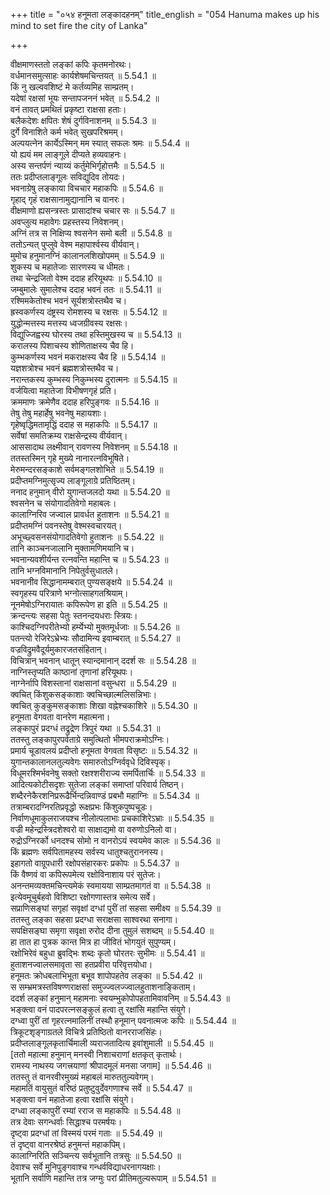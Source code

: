 +++
title = "०५४ हनूमता लङ्कादहनम्"
title_english = "054 Hanuma makes up his mind to set fire the city of Lanka"

+++


  
वीक्षमाणस्ततो लङ्कां कपिः कृतमनोरथः।  
वर्धमानसमुत्साहः कार्यशेषमचिन्तयत् ॥ 5.54.1 ॥   
किं नु खल्ववशिष्टं मे कर्तव्यमिह साम्प्रतम्।  
यदेषां रक्षसां भूयः सन्तापजननं भवेत् ॥ 5.54.2 ॥   
वनं तावत् प्रमथितं प्रकृष्टा राक्षसा हताः।  
बलैकदेशः क्षपितः शेषं दुर्गविनाशनम् ॥ 5.54.3 ॥   
दुर्गे विनाशिते कर्म भवेत् सुखपरिश्रमम्।  
अल्पयत्नेन कार्येऽस्मिन् मम स्यात् सफलः श्रमः ॥ 5.54.4 ॥   
यो ह्ययं मम लाङ्गूले दीप्यते हव्यवाहनः।  
अस्य सन्तर्पणं न्याय्यं कर्तुमेभिर्गृहोत्तमैः ॥ 5.54.5 ॥   
ततः प्रदीप्तलाङ्गूलः सविद्युदिव तोयदः।  
भवनाग्रेषु लङ्काया विचचार महाकपिः ॥ 5.54.6 ॥   
गृहाद् गृहं राक्षसानामुद्यानानि च वानरः।  
वीक्षमाणो ह्यसन्त्रस्तः प्रासादांश्च चचार सः ॥ 5.54.7 ॥   
अवप्लुत्य महावेगः प्रहस्तस्य निवेशनम्।  
अग्निं तत्र स निक्षिप्य श्वसनेन समो बली ॥ 5.54.8 ॥   
ततोऽन्यत् पुप्लुवे वेश्म महापार्श्वस्य वीर्यवान्।  
मुमोच हनुमानग्निं कालानलशिखोपमम् ॥ 5.54.9 ॥   
शुकस्य च महातेजाः सारणस्य च धीमतः।  
तथा चेन्द्रजितो वेश्म ददाह हरियूथपः ॥ 5.54.10 ॥   
जम्बुमालेः सुमालेश्च ददाह भवनं ततः ॥ 5.54.11 ॥   
रश्मिमकेतोश्च भवनं सूर्यशत्रोस्तथैव च।  
ह्रस्वकर्णस्य दंष्ट्रस्य रोमशस्य च रक्षसः ॥ 5.54.12 ॥   
युद्धोन्मत्तस्य मत्तस्य ध्वजग्रीवस्य रक्षसः।  
विद्युज्जिह्वस्य घोरस्य तथा हस्तिमुखस्य च ॥ 5.54.13 ॥   
करालस्य पिशाचस्य शोणिताक्षस्य चैव हि।  
कुम्भकर्णस्य भवनं मकराक्षस्य चैव हि ॥ 5.54.14 ॥   
यज्ञशत्रोश्च भवनं ब्रह्मशत्रोस्तथैव च।  
नरान्तकस्य कुम्भस्य निकुम्भस्य दुरात्मनः ॥ 5.54.15 ॥   
वर्जयित्वा महातेजा विभीषणगृहं प्रति।  
क्रममाणः क्रमेणैव ददाह हरिपुङ्गवः ॥ 5.54.16 ॥   
तेषु तेषु महार्हेषु भवनेषु महायशाः।  
गृहेष्वृद्धिमतामृद्धिं ददाह स महाकपिः ॥ 5.54.17 ॥   
सर्वेषां समतिक्रम्य राक्षसेन्द्रस्य वीर्यवान्।  
आससादाथ लक्ष्मीवान् रावणस्य निवेशनम् ॥ 5.54.18 ॥   
ततस्तस्मिन् गृहे मुख्ये नानारत्नविभूषिते।  
मेरुमन्दरसङ्काशे सर्वमङ्गलशोभिते ॥ 5.54.19 ॥   
प्रदीप्तमग्निमुत्सृज्य लाङ्गूलाग्रे प्रतिष्ठितम्।  
ननाद हनुमान् वीरो युगान्तजलदो यथा ॥ 5.54.20 ॥   
श्वसनेन च संयोगादतिवेगो महाबलः।  
कालाग्निरिव जज्वाल प्रावर्धत हुताशनः ॥ 5.54.21 ॥   
प्रदीप्तमग्निं पवनस्तेषु वेश्मस्वचारयत्।  
अभूच्छ्वसनसंयोगादतिवेगो हुताशनः ॥ 5.54.22 ॥   
तानि काञ्चनजालानि मुक्तामणिमयानि च।  
भवनान्यवशीर्यन्त रत्नवन्ति महान्ति च ॥ 5.54.23 ॥   
तानि भग्नविमानानि निपेतुर्वसुधातले।  
भवनानीव सिद्धानामम्बरात् पुण्यसङ्क्षये ॥ 5.54.24 ॥   
स्वगृहस्य परित्राणे भग्नोत्साहगतश्रियाम्।  
नूनमेषोऽग्निरायातः कपिरूपेण हा इति ॥ 5.54.25 ॥   
क्रन्दन्त्यः सहसा पेतुः स्तनन्दयधराः स्त्रियः।  
काश्चिदग्निपरीतेभ्यो हर्म्येभ्यो मुक्तमूर्धजाः ॥ 5.54.26 ॥   
पतन्त्यो रेजिरेऽभ्रेभ्यः सौदामिन्य इवाम्बरात् ॥ 5.54.27 ॥   
वज्रविद्रुमवैदूर्यमुकारजतसंहितान्।  
विचित्रान् भवनान् धातून् स्यान्दमानान् ददर्श सः ॥ 5.54.28 ॥   
नाग्निस्तृप्यति काष्ठानां तृणानां हरियूथपः।  
नाग्नेर्नापि विशस्तानां राक्षसानां वसुन्धरा ॥ 5.54.29 ॥   
क्वचित् किंशुकसङ्काशाः क्वचिच्छाल्मलिसन्निभाः।  
क्वचित् कुङ्कुमसङ्काशाः शिखा वह्नेश्चकाशिरे ॥ 5.54.30 ॥   
हनूमता वेगवता वानरेण महात्मना।  
लङ्कापुरं प्रदग्धं तद्रुद्रेण त्रिपुरं यथा ॥ 5.54.31 ॥   
ततस्तु लङ्कापुरपर्वताग्रे समुत्थितो भीमपराक्रमोऽग्निः।  
प्रमार्य चूडावलयं प्रदीप्तो हनूमता वेगवता विसृष्टः ॥ 5.54.32 ॥   
युगान्तकालानलतुल्यवेगः समारुतोऽग्निर्ववृधे दिविस्पृक्।  
विधूमरश्मिर्भवनेषु सक्तो रक्षश्शरीराज्य समर्पितार्चिः ॥ 5.54.33 ॥   
आदित्यकोटीसदृशः सुतेजा लङ्कां समाप्तां परिवार्य तिष्ठन्।  
शब्दैरनेकैरशनिप्ररूढैर्भिन्दन्निवाण्डं प्रबभौ महाग्निः ॥ 5.54.34 ॥   
तत्राम्बरादग्निरतिप्रवृद्धो रूक्षप्रभः किंशुकपुष्पचूडः।  
निर्वाणधूमाकुलराजयश्च नीलोत्पलाभाः प्रचकाशिरेऽभ्राः ॥ 5.54.35 ॥   
वज्री महेन्द्रस्त्रिदशेश्वरो वा साक्षाद्यमो वा वरुणोऽनिलो वा।  
रुद्रोऽग्निरर्को धनदश्च सोमो न वानरोऽयं स्वयमेव कालः ॥ 5.54.36 ॥   
किं ब्रह्मणः सर्वपितामहस्य सर्वस्य धातुश्चतुराननस्य।  
इहागतो वाग्रूपधारी रक्षोपसंहारकरः प्रकोपः ॥ 5.54.37 ॥   
किं वैष्णवं वा कपिरूपमेत्य रक्षोविनाशाय परं सुतेजः।  
अनन्तमव्यक्तमचिन्त्यमेकं स्वमायया साम्प्रतमागतं वा ॥ 5.54.38 ॥   
इत्येवमूचुर्बहवो विशिष्टा रक्षोगणास्तत्र समेत्य सर्वे।  
सप्राणिसङ्घां सगृहां सवृक्षां दग्धां पुरीं तां सहसा समीक्ष्य ॥ 5.54.39 ॥   
ततस्तु लङ्का सहसा प्रदग्धा सराक्षसा साश्वरथा सनागा।  
सपक्षिसङ्घा समृगा सवृक्षा रुरोद दीना तुमुलं सशब्दम् ॥ 5.54.40 ॥   
हा तात हा पुत्रक कान्त मित्र हा जीवितं भोगयुतं सुपुण्यम्।  
रक्षोभिरेवं बहुधा ब्रुवद्भिः शब्दः कृतो घोरतरः सुभीमः ॥ 5.54.41 ॥   
हुताशनज्वालसमावृता सा हतप्रवीरा परिवृत्तयोधा।  
हनूमतः क्रोधबलाभिभूता बभूव शापोपहतेव लङ्का ॥ 5.54.42 ॥   
स सम्भ्रमत्रस्तविषण्णराक्षसां समुज्ज्वलज्ज्वालहुताशनाङ्किताम्।  
ददर्श लङ्कां हनुमान् महामनाः स्वयम्भुकोपोपहतामिवावनिम् ॥ 5.54.43 ॥   
भङ्क्त्वा वनं पादपरत्नसङ्कुलं हत्वा तु रक्षांसि महान्ति संयुगे।  
दग्ध्वा पुरीं तां गृहरत्नमालिनीं तस्थौ हनूमान् पवनात्मजः कपिः ॥ 5.54.44 ॥   
त्रिकूटशृङ्गाग्रतले विचित्रे प्रतिष्ठितो वानरराजसिंहः।  
प्रदीप्तलाङ्गूलकृतार्चिमाली व्यराजतादित्य इवांशुमाली ॥ 5.54.45 ॥   
[ततो महात्मा हनुमान् मनस्वी निशाचराणां क्षतकृत् कृतार्थः।  
रामस्य नाथस्य जगत्त्रयाणां श्रीपादमूलं मनसा जगाम] ॥ 5.54.46 ॥   
ततस्तु तं वानरवीरमुख्यं महाबलं मारुततुल्यवेगम्।  
महामतिं वायुसुतं वरिष्ठं प्रतुष्टुवुर्देवगणाश्च सर्वे ॥ 5.54.47 ॥   
भङ्क्त्वा वनं महातेजा हत्वा रक्षांसि संयुगे।  
दग्ध्वा लङ्कापुरीं रम्यां रराज स महाकपिः ॥ 5.54.48 ॥   
तत्र देवाः सगन्धर्वाः सिद्धाश्च परमर्षयः।  
दृष्ट्वा प्रदग्धां तां विस्मयं परमं गताः ॥ 5.54.49 ॥   
तं दृष्ट्वा वानरश्रेष्ठं हनुमन्तं महाकपिम्।  
कालाग्निरिति सञ्चिन्त्य सर्वभूतानि तत्रसुः ॥ 5.54.50 ॥   
देवाश्च सर्वे मुनिपुङ्गवाश्च गन्धर्वविद्याधरनागयक्षाः।  
भूतानि सर्वाणि महान्ति तत्र जग्मुः परां प्रीतिमतुल्यरूपाम् ॥ 5.54.51 ॥   
